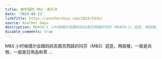 ```yaml
---
title: 做中国的 M&S：奥乐齐
date: '2024-09-23'
linkTitle: https://anotherdayu.com/2024/5916/
source: Another Dayu
description: M&#38;S 小时候偶尔会跟妈妈去南京西路的玛莎（M&#38;S）逛逛，两层楼，一层是衣物，一层是日用品和零 ...
disable_comments: true
---
```

M&#38;S 小时候偶尔会跟妈妈去南京西路的玛莎（M&#38;S）逛逛，两层楼，一层是衣物，一层是日用品和零 ...